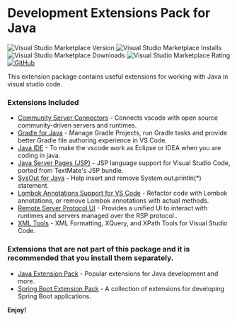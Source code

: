 # Development Extensions Pack for Java

![Visual Studio Marketplace Version](https://img.shields.io/visual-studio-marketplace/v/ricardo-emerson.java-development-extensions-pack.svg?style=flat-square)
![Visual Studio Marketplace Installs](https://img.shields.io/visual-studio-marketplace/i/ricardo-emerson.java-development-extensions-pack.svg?style=flat-square)
![Visual Studio Marketplace Downloads](https://img.shields.io/visual-studio-marketplace/d/ricardo-emerson.java-development-extensions-pack.svg?style=flat-square)
![Visual Studio Marketplace Rating](https://img.shields.io/visual-studio-marketplace/r/ricardo-emerson.java-development-extensions-pack.svg?style=flat-square)
[![GitHub](https://img.shields.io/github/stars/ricardoemerson/java-development-extensions-pack.svg?style=flat-square)](https://github.com/ricardoemerson/java-development-extensions-pack)

This extension package contains useful extensions for working with Java in visual studio code.

### Extensions Included

- [Community Server Connectors](https://marketplace.visualstudio.com/items?itemName=redhat.vscode-community-server-connector) - Connects vscode with open source community-driven servers and runtimes.
- [Gradle for Java](https://marketplace.visualstudio.com/items?itemName=vscjava.vscode-gradle) - Manage Gradle Projects, run Gradle tasks and provide better Gradle file authoring experience in VS Code.
- [Java IDE](https://marketplace.visualstudio.com/items?itemName=YouMayCallMeV.vscode-java-saber) - To make the vscode work as Eclipse or IDEA when you are coding in java.
- [Java Server Pages (JSP)](https://marketplace.visualstudio.com/items?itemName=pthorsson.vscode-jsp) - JSP language support for Visual Studio Code, ported from TextMate's JSP bundle.
- [SysOut for Java](https://marketplace.visualstudio.com/items?itemName=ricardo-emerson.java-sysout) - Help insert and remove System.out.println(*) statement.
- [Lombok Annotations Support for VS Code](https://marketplace.visualstudio.com/items?itemName=vscjava.vscode-lombok) - Refactor code with Lombok annotations, or remove Lombok annotations with actual methods.
- [Remote Server Protocol UI](https://marketplace.visualstudio.com/items?itemName=redhat.vscode-rsp-ui) - Provides a unified UI to interact with runtimes and servers managed over the RSP protocol..
- [XML Tools](https://marketplace.visualstudio.com/items?itemName=DotJoshJohnson.xml) - XML Formatting, XQuery, and XPath Tools for Visual Studio Code.

### Extensions that are not part of this package and it is recommended that you install them separately.

- [Java Extension Pack](https://marketplace.visualstudio.com/items?itemName=vscjava.vscode-java-pack) - Popular extensions for Java development and more.
- [Spring Boot Extension Pack](https://marketplace.visualstudio.com/items?itemName=Pivotal.vscode-boot-dev-pack) - A collection of extensions for developing Spring Boot applications.

**Enjoy!**
